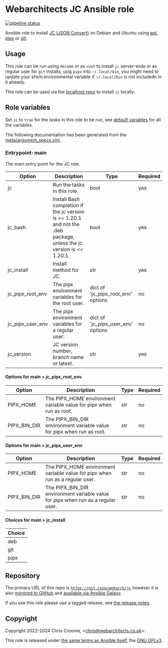 # Webarchitects JC Ansible role

[![pipeline status](https://git.coop/webarch/jc/badges/main/pipeline.svg)](https://git.coop/webarch/jc/-/commits/main)

Ansible role to install [JC (JSON Convert)](https://github.com/kellyjonbrazil/jc) on Debian and Ubuntu using [apt](https://github.com/kellyjonbrazil/jc/releases), [pipx](https://pypi.org/project/jc/) or [git](https://github.com/kellyjonbrazil/jc).

## Usage

This role can be run using `become` or as `root` to install `jc` server-wide or as regular user for `git` installs, usig `pipx` into `~/.local/bin`, you might need to update your `$PATH` environmental variable if `~/.local/bin` is not includedn in it already.

This role can be used via the [localhost repo](https://git.coop/webarch/localhost) to install `jc` locally.

## Role variables

Set `jc` to `true` for the tasks in this role to be run, see [default variables](defaults/main.yml) for all the variables.

The following documentation has been generated from the [meta/argument_specs.yml](meta/argument_specs.yml).

### Entrypoint: main

The main entry point for the JC role.

|Option|Description|Type|Required|
|---|---|---|---|
| jc | Run the tasks in this role. | bool | yes |
| jc_bash | Install Bash completion if the jc version is >= 1.20.1 and not the .deb package, unless the jc version is <= 1.20.1. | bool | yes |
| jc_install | Install method for JC. | str | yes |
| jc_pipx_root_env | The pipx environment variables for the root user. | dict of 'jc_pipx_root_env' options | no |
| jc_pipx_user_env | The pipx environment variables for a regular user. | dict of 'jc_pipx_user_env' options | no |
| jc_version | JC version number, branch name or latest. | str | yes |

#### Options for main > jc_pipx_root_env

|Option|Description|Type|Required|
|---|---|---|---|
| PIPX_HOME | The PIPX_HOME environment variable value for pipx when run as root. | str | no |
| PIPX_BIN_DIR | The PIPX_BIN_DIR environment variable value for pipx when run as root. | str | no |

#### Options for main > jc_pipx_user_env

|Option|Description|Type|Required|
|---|---|---|---|
| PIPX_HOME | The PIPX_HOME environment variable value for pipx when run as a regular user. | str | no |
| PIPX_BIN_DIR | The PIPX_BIN_DIR environment variable value for pipx when run as a regular user. | str | no |

#### Choices for main > jc_install

|Choice|
|---|
| deb |
| git |
| pipx |

## Repository

The primary URL of this repo is [`https://git.coop/webarch/jc`](https://git.coop/webarch/jc) however it is also [mirrored to GitHub](https://github.com/webarch-coop/ansible-role-jc) and [available via Ansible Galaxy](https://galaxy.ansible.com/chriscroome/jc).

If you use this role please use a tagged release, see [the release notes](https://git.coop/webarch/jc/-/releases).

## Copyright

Copyright 2022-2024 Chris Croome, &lt;[chris@webarchitects.co.uk](mailto:chris@webarchitects.co.uk)&gt;.

This role is released under [the same terms as Ansible itself](https://github.com/ansible/ansible/blob/devel/COPYING), the [GNU GPLv3](LICENSE).
